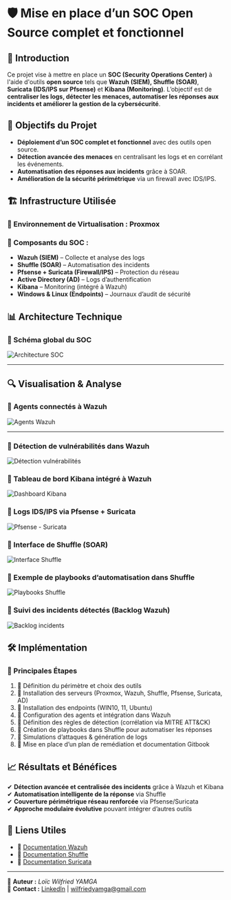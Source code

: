 # 🛡️ Mise en place d’un SOC Open Source complet et fonctionnel

## 📌 Introduction
Ce projet vise à mettre en place un **SOC (Security Operations Center)** à l'aide d'outils **open source** tels que **Wazuh (SIEM), Shuffle (SOAR)**, **Suricata (IDS/IPS sur Pfsense)** et **Kibana (Monitoring)**. L’objectif est de **centraliser les logs, détecter les menaces, automatiser les réponses aux incidents et améliorer la gestion de la cybersécurité**.

## 🚀 Objectifs du Projet
- **Déploiement d’un SOC complet et fonctionnel** avec des outils open source.
- **Détection avancée des menaces** en centralisant les logs et en corrélant les événements.
- **Automatisation des réponses aux incidents** grâce à SOAR.
- **Amélioration de la sécurité périmétrique** via un firewall avec IDS/IPS.

## 🏗️ Infrastructure Utilisée
### 🔹 Environnement de Virtualisation : **Proxmox**
### 🔹 Composants du SOC :
- **Wazuh (SIEM)** – Collecte et analyse des logs
- **Shuffle (SOAR)** – Automatisation des incidents
- **Pfsense + Suricata (Firewall/IPS)** – Protection du réseau
- **Active Directory (AD)** – Logs d’authentification
- **Kibana** – Monitoring (intégré à Wazuh)
- **Windows & Linux (Endpoints)** – Journaux d’audit de sécurité

## 📊 Architecture Technique

### 🔸 Schéma global du SOC
![Architecture SOC](./Captures/Architecture_SOC.png)

----------------------------------------------------------------
## 🔍 Visualisation & Analyse

### 🔸 Agents connectés à Wazuh
![Agents Wazuh](./Captures/Agents_Wazuh.png)

----------------------------------------------------------------
### 🔸 Détection de vulnérabilités dans Wazuh
![Détection vulnérabilités](./Captures/Vulerabilies-Detection(WAZUH).png)


### 🔸 Tableau de bord Kibana intégré à Wazuh
![Dashboard Kibana](./Captures/Dashboard_Kibana.png)


### 🔸 Logs IDS/IPS via Pfsense + Suricata
![Pfsense - Suricata](./Captures/Pfsense(suricata).png)

### 🔸 Interface de Shuffle (SOAR)
![Interface Shuffle](./Captures/Shuffle(SOAR).png)


### 🔸 Exemple de playbooks d’automatisation dans Shuffle
![Playbooks Shuffle](./Captures/SOAR-Playbooks(Shuffle).png)


### 🔸 Suivi des incidents détectés (Backlog Wazuh)
![Backlog incidents](./Captures/Backlog_Incidents(Wazuh).png)


## 🛠️ Implémentation

### 🔹 Principales Étapes
1. 📌 Définition du périmètre et choix des outils
2. 📌 Installation des serveurs (Proxmox, Wazuh, Shuffle, Pfsense, Suricata, AD)
3. 📌 Installation des endpoints (WIN10, 11, Ubuntu)
4. 📌 Configuration des agents et intégration dans Wazuh
5. 📌 Définition des règles de détection (corrélation via MITRE ATT&CK)
6. 📌 Création de playbooks dans Shuffle pour automatiser les réponses
7. 📌 Simulations d’attaques & génération de logs
8. 📌 Mise en place d’un plan de remédiation et documentation Gitbook

## 📈 Résultats et Bénéfices

✔ **Détection avancée et centralisée des incidents** grâce à Wazuh et Kibana  
✔ **Automatisation intelligente de la réponse** via Shuffle  
✔ **Couverture périmétrique réseau renforcée** via Pfsense/Suricata  
✔ **Approche modulaire évolutive** pouvant intégrer d’autres outils

## 🔗 Liens Utiles
- 📖 [Documentation Wazuh](https://documentation.wazuh.com/)
- 📖 [Documentation Shuffle](https://shuffler.io/docs)
- 📖 [Documentation Suricata](https://suricata.io/documentation/)

---

📌 **Auteur :** *Loïc Wilfried YAMGA*  
📌 **Contact :** [LinkedIn](https://www.linkedin.com/in/loïc-yamga) | wilfriedyamga@gmail.com
